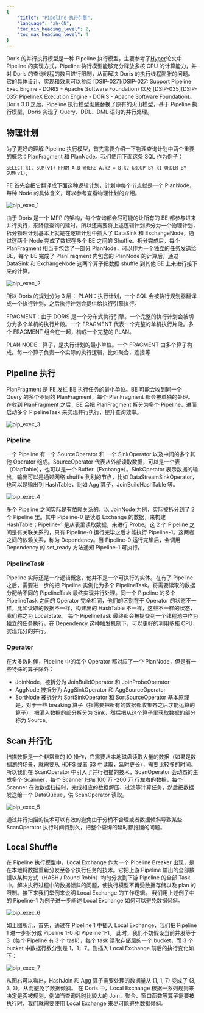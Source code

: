 ```yaml
---
{
    "title": "Pipeline 执行引擎",
    "language": "zh-CN",
    "toc_min_heading_level": 2,
    "toc_max_heading_level": 4
}
---
```


<!--
Licensed to the Apache Software Foundation (ASF) under one
or more contributor license agreements.  See the NOTICE file
distributed with this work for additional information
regarding copyright ownership.  The ASF licenses this file
to you under the Apache License, Version 2.0 (the
"License"); you may not use this file except in compliance
with the License.  You may obtain a copy of the License at

  http://www.apache.org/licenses/LICENSE-2.0

Unless required by applicable law or agreed to in writing,
software distributed under the License is distributed on an
"AS IS" BASIS, WITHOUT WARRANTIES OR CONDITIONS OF ANY
KIND, either express or implied.  See the License for the
specific language governing permissions and limitations
under the License.
-->



Doris 的并行执行模型是一种 Pipeline 执行模型，主要参考了[Hyper](https://db.in.tum.de/~leis/papers/morsels.pdf)论文中 Pipeline 的实现方式，Pipeline 执行模型能够充分释放多核 CPU 的计算能力，并对 Doris 的查询线程的数目进行限制，从而解决 Doris 的执行线程膨胀的问题。它的具体设计、实现和效果可以参阅 [DSIP-027](DSIP-027: Support Pipeline Exec Engine - DORIS - Apache Software Foundation) 以及 [DSIP-035](DSIP-035: PipelineX Execution Engine - DORIS - Apache Software Foundation)。
Doris 3.0 之后，Pipeline 执行模型彻底替换了原有的火山模型，基于 Pipeline 执行模型，Doris 实现了 Query、DDL、DML 语句的并行处理。

## 物理计划
为了更好的理解 Pipeline 执行模型，首先需要介绍一下物理查询计划中两个重要的概念：PlanFragment 和 PlanNode。我们使用下面这条 SQL 作为例子：
```
SELECT k1, SUM(v1) FROM A,B WHERE A.k2 = B.k2 GROUP BY k1 ORDER BY SUM(v1);
```

FE 首先会把它翻译成下面这种逻辑计划，计划中每个节点就是一个 PlanNode，每种 Node 的具体含义，可以参考查看物理计划的介绍。

![pip_exec_1](/images/pip_exec_1.png)

由于 Doris 是一个 MPP 的架构，每个查询都会尽可能的让所有的 BE 都参与进来并行执行，来降低查询的延时。所以还需要将上述逻辑计划拆分为一个物理计划，拆分物理计划基本上就是在逻辑计划中插入了 DataSink 和 ExchangeNode，通过这两个 Node 完成了数据在多个 BE 之间的 Shuffle。拆分完成后，每个 PlanFragment 相当于包含了一部分 PlanNode，可以作为一个独立的任务发送给 BE，每个 BE 完成了 PlanFragment 内包含的 PlanNode 的计算后，通过 DataSink 和 ExchangeNode 这两个算子把数据 shuffle 到其他 BE 上来进行接下来的计算。

![pip_exec_2](/images/pip_exec_2.png)

所以 Doris 的规划分为 3 层：
PLAN：执行计划，一个 SQL 会被执行规划器翻译成一个执行计划，之后执行计划会提供给执行引擎执行。

FRAGMENT：由于 DORIS 是一个分布式执行引擎。一个完整的执行计划会被切分为多个单机的执行片段。一个 FRAGMENT 代表一个完整的单机执行片段。多个 FRAGMENT 组合在一起，构成一个完整的 PLAN。

PLAN NODE：算子，是执行计划的最小单位。一个 FRAGMENT 由多个算子构成。每一个算子负责一个实际的执行逻辑，比如聚合，连接等

## Pipeline 执行
PlanFragment 是 FE 发往 BE 执行任务的最小单位。BE 可能会收到同一个 Query 的多个不同的 PlanFragment，每个 PlanFragment 都会被单独的处理。在收到 PlanFragment 之后，BE 会把 PlanFragment 拆分为多个 Pipeline，进而启动多个 PipelineTask 来实现并行执行，提升查询效率。

![pip_exec_3](/images/pip_exec_3.png)


### Pipeline
一个 Pipeline 有一个 SourceOperator 和 一个 SinkOperator 以及中间的多个其他 Operator 组成。SourceOperator 代表从外部读取数据，可以是一个表（OlapTable），也可以是一个 Buffer（Exchange）。SinkOperator 表示数据的输出，输出可以是通过网络 shuffle 到别的节点，比如 DataStreamSinkOperator，也可以是输出到 HashTable，比如 Agg 算子，JoinBuildHashTable 等。

![pip_exec_4](/images/pip_exec_4.png)

多个 Pipeline 之间实际是有依赖关系的，以 JoinNode 为例，实际被拆分到了 2 个 Pipeline 里。其中 Pipeline-0 是读取 Exchange 的数据，来构建 HashTable；Pipeline-1 是从表里读取数据，来进行 Probe。这 2 个 Pipeline 之间是有关联关系的，只有 Pipeline-0 运行完毕之后才能执行 Pipeline-1。这两者之间的依赖关系，称为 Dependency。当 Pipeline-0 运行完毕后，会调用 Dependency 的 set_ready 方法通知 Pipeline-1 可执行。

### PipelineTask
Pipeline 实际还是一个逻辑概念，他并不是一个可执行的实体。在有了 Pipeline 之后，需要进一步的把 Pipeline 实例化为多个 PipelineTask。将需要读取的数据分配给不同的 PipelineTask 最终实现并行处理。同一个 Pipeline 的多个 PipelineTask 之间的 Operator 完全相同，他们的区别在于 Operator 的状态不一样，比如读取的数据不一样，构建出的 HashTable 不一样，这些不一样的状态，我们称之为 LocalState。
每个 PipelineTask 最终都会被提交到一个线程池中作为独立的任务执行。在 Dependency 这种触发机制下，可以更好的利用多核 CPU，实现充分的并行。

### Operator
在大多数时候，Pipeline 中的每个 Operator 都对应了一个 PlanNode，但是有一些特殊的算子除外：
- JoinNode，被拆分为 JoinBuildOperator 和 JoinProbeOperator
- AggNode 被拆分为 AggSinkOperator 和 AggSourceOperator
- SortNode 被拆分为 SortSinkOperator 和 SortSourceOperator
基本原理是，对于一些 breaking 算子（指需要把所有的数据都收集齐之后才能运算的算子），把灌入数据的部分拆分为 Sink，然后把从这个算子里获取数据的部分称为 Source。

## Scan 并行化 
扫描数据是一个非常重的 IO 操作，它需要从本地磁盘读取大量的数据（如果是数据湖的场景，就需要从 HDFS 或者 S3 中读取，延时更长），需要比较多的时间。所以我们在 ScanOperator 中引入了并行扫描的技术，ScanOperator 会动态的生成多个 Scanner，每个 Scanner 扫描 100 万 -200 万 行左右的数据，每个 Scanner 在做数据扫描时，完成相应的数据解压、过滤等计算任务，然后把数据发送给一个 DataQueue，供 ScanOperator 读取。

![pip_exec_5](/images/pip_exec_5.png)

通过并行扫描的技术可以有效的避免由于分桶不合理或者数据倾斜导致某些 ScanOperator 执行时间特别久，把整个查询的延时都拖慢的问题。

## Local Shuffle
在 Pipeline 执行模型中，Local Exchange 作为一个 Pipeline Breaker 出现，是在本地将数据重新分发至各个执行任务的技术。它把上游 Pipeline 输出的全部数据以某种方式（HASH / Round Robin）均匀分发到下游 Pipeline 的全部 Task 中。解决执行过程中的数据倾斜的问题，使执行模型不再受数据存储以及 plan 的限制。接下来我们举例来说明 Local Exchange 的工作逻辑。
我们用上述例子中的 Pipeline-1 为例子进一步阐述 Local Exchange 如何可以避免数据倾斜。

![pip_exec_6](/images/pip_exec_6.png)

如上图所示，首先，通过在 Pipeline 1 中插入 Local Exchange，我们把 Pipeline 1 进一步拆分成 Pipeline 1-0 和 Pipeline 1-1。
此时，我们不妨假设当前并发等于 3（每个 Pipeline 有 3 个 task），每个 task 读取存储层的一个 bucket，而 3 个 bucket 中数据行数分别是 1，1，7。则插入 Local Exchange 前后的执行变化如下：

![pip_exec_7](/images/pip_exec_7.png)

从图右可以看出，HashJoin 和 Agg 算子需要处理的数据量从 (1, 1, 7) 变成了 (3, 3, 3)，从而避免了数据倾斜。
在 Doris 中，Local Exchange 根据一系列规则来决定是否被规划，例如当查询耗时比较大的 Join、聚合、窗口函数等算子需要被执行时，我们就需要使用 Local Exchange 来尽可能避免数据倾斜。